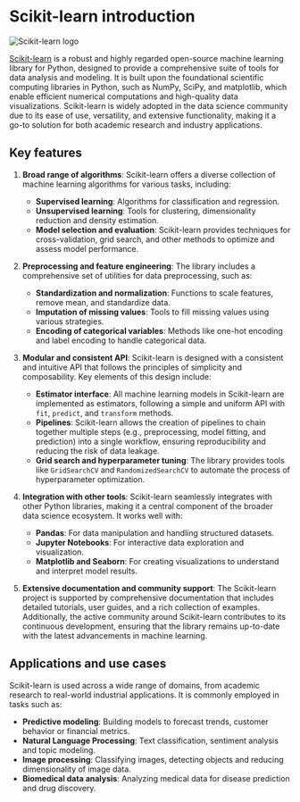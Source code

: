 # Scikit-learn introduction

![Scikit-learn logo](../images/scikit_logo.png)

[Scikit-learn](https://scikit-learn.org/stable/) is a robust and highly regarded open-source machine learning library for Python, designed to provide a comprehensive suite of tools for data analysis and modeling. It is built upon the foundational scientific computing libraries in Python, such as NumPy, SciPy, and matplotlib, which enable efficient numerical computations and high-quality data visualizations. Scikit-learn is widely adopted in the data science community due to its ease of use, versatility, and extensive functionality, making it a go-to solution for both academic research and industry applications.

## Key features

1. **Broad range of algorithms**: Scikit-learn offers a diverse collection of machine learning algorithms for various tasks, including:
    - **Supervised learning**: Algorithms for classification and regression.
    - **Unsupervised learning**: Tools for clustering, dimensionality reduction and density estimation.
    - **Model selection and evaluation**: Scikit-learn provides techniques for cross-validation, grid search, and other methods to optimize and assess model performance.

2. **Preprocessing and feature engineering**: The library includes a comprehensive set of utilities for data preprocessing, such as:
    - **Standardization and normalization**: Functions to scale features, remove mean, and standardize data.
    - **Imputation of missing values**: Tools to fill missing values using various strategies.
    - **Encoding of categorical variables**: Methods like one-hot encoding and label encoding to handle categorical data.

3. **Modular and consistent API**: Scikit-learn is designed with a consistent and intuitive API that follows the principles of simplicity and composability. Key elements of this design include:
    - **Estimator interface**: All machine learning models in Scikit-learn are implemented as estimators, following a simple and uniform API with `fit`, `predict`, and `transform` methods.
    - **Pipelines**: Scikit-learn allows the creation of pipelines to chain together multiple steps (e.g., preprocessing, model fitting, and prediction) into a single workflow, ensuring reproducibility and reducing the risk of data leakage.
    - **Grid search and hyperparameter tuning**: The library provides tools like `GridSearchCV` and `RandomizedSearchCV` to automate the process of hyperparameter optimization.

4. **Integration with other tools**: Scikit-learn seamlessly integrates with other Python libraries, making it a central component of the broader data science ecosystem. It works well with:
    - **Pandas**: For data manipulation and handling structured datasets.
    - **Jupyter Notebooks**: For interactive data exploration and visualization.
    - **Matplotlib and Seaborn**: For creating visualizations to understand and interpret model results.

5. **Extensive documentation and community support**: The Scikit-learn project is supported by comprehensive documentation that includes detailed tutorials, user guides, and a rich collection of examples. Additionally, the active community around Scikit-learn contributes to its continuous development, ensuring that the library remains up-to-date with the latest advancements in machine learning.

## Applications and use cases

Scikit-learn is used across a wide range of domains, from academic research to real-world industrial applications. It is commonly employed in tasks such as:

- **Predictive modeling**: Building models to forecast trends, customer behavior or financial metrics.
- **Natural Language Processing**: Text classification, sentiment analysis and topic modeling.
- **Image processing**: Classifying images, detecting objects and reducing dimensionality of image data.
- **Biomedical data analysis**: Analyzing medical data for disease prediction and drug discovery.